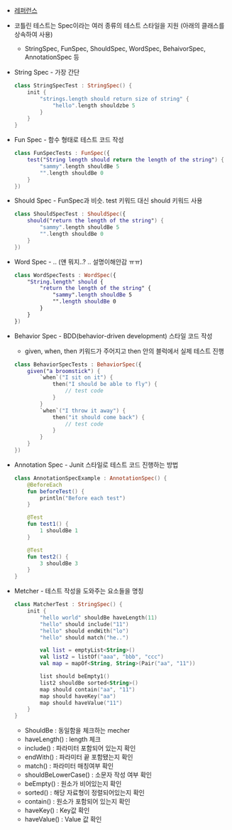 - [레퍼런스](https://coding-food-court.tistory.com/157)
- 코틀린 테스트는 Spec이라는 여러 종류의 테스트 스타일을 지원 (아래의 클래스를 상속하여 사용)
    - StringSpec, FunSpec, ShouldSpec, WordSpec, BehaivorSpec, AnnotationSpec 등
- String Spec - 가장 간단
    
    ```kotlin
    class StringSpecTest : StringSpec() {
    	init {
    		"strings.length should return size of string" {
    			"hello".length shouldzbe 5
    		}
    	}
    }
    ```
    
- Fun Spec - 함수 형태로 테스트 코드 작성
    
    ```kotlin
    class FunSpecTests : FunSpec({
    	test("String length should return the length of the string") {
    		"sammy".length shouldBe 5
    		"".length shouldBe 0
    	}
    })
    ```
    
- Should Spec - FunSpec과 비슷. test 키워드 대신 should 키워드 사용
    
    ```kotlin
    class ShouldSpecTest : ShouldSpec({
    	should("return the length of the string") {
    		"sammy".length shouldBe 5
    		"".length shouldBe 0
    	}
    })
    ```
    
- Word Spec - .. (얜 뭐지..? .. 설명이해안감 ㅠㅠ)
    
    ```kotlin
    class WordSpecTests : WordSpec({
    	"String.length" should {
    		"return the length of the string" {
    			"sammy".length shouldBe 5
    			"".length shouldBe 0
    		}
    	}
    })
    ```
    
- Behavior Spec - BDD(behavior-driven development) 스타일 코드 작성
    - given, when, then 키워드가 주어지고 then 안의 블럭에서 실제 테스트 진행
    
    ```kotlin
    class BehaviorSpecTests : BehaviorSpec({
    	given("a broomstick") {
    		`when`("I sit on it") {
    			then("I should be able to fly") {
    				// test code
    			}
    		}
    		`when`("I throw it away") {
    			then("it should come back") {
    				// test code	
    			}
    		}
    	}
    })
    ```
    
- Annotation Spec - Junit 스타일로 테스트 코드 진행하는 방법
    
    ```kotlin
    class AnnotationSpecExample : AnnotationSpec() {
    	@BeforeEach
    	fun beforeTest() {
    		println("Before each test")
    	}
    
    	@Test
    	fun test1() {
    		1 shouldBe 1
    	}
    
    	@Test
    	fun test2() {
    		3 shouldBe 3
    	}
    }
    ```
    
- Metcher - 테스트 작성을 도와주는 요소들을 명칭
    
    ```kotlin
    class MatcherTest : StringSpec() {
    	init {
    		"hello world" shouldBe haveLength(11)
    		"hello" should include("11")
    		"hello" should endWith("lo")
    		"hello" should match("he..")
    
    		val list = emptyList<String>()
    		val list2 = listOf("aaa", "bbb", "ccc")
    		val map = mapOf<String, String>(Pair("aa", "11"))
    
    		list should beEmpty1()
    		list2 shouldBe sorted<String>()
    		map should contain("aa", "11")
    		map should haveKey("aa")
    		map should haveValue("11")
    	}
    }
    ```
    
    - ShouldBe : 동일함을 체크하는 mecher
    - haveLength() : length 체크
    - include() : 파라미터 포함되어 있는지 확인
    - endWith() : 파라미터 끝 포함됐는지 확인
    - match() : 파라미터 매칭여부 확인
    - shouldBeLowerCase() : 소문자 작성 여부 확인
    - beEmpty() : 원소가 비어있는지 확인
    - sorted<String>() : 해당 자료형이 정렬되어있는지 확인
    - contain() : 원소가 포함되어 있는지 확인
    - haveKey() : Key값 확인
    - haveValue() : Value 값 확인
